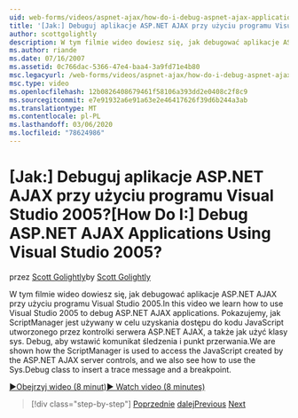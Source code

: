 ```yaml
---
uid: web-forms/videos/aspnet-ajax/how-do-i-debug-aspnet-ajax-applications-using-visual-studio-2005
title: '[Jak:] Debuguj aplikacje ASP.NET AJAX przy użyciu programu Visual Studio 2005? | Microsoft Docs'
author: scottgolightly
description: W tym filmie wideo dowiesz się, jak debugować aplikacje ASP.NET AJAX przy użyciu programu Visual Studio 2005. Pokazujemy, jak ScriptManager jest używany do uzyskiwania dostępu do języka JavaScript...
ms.author: riande
ms.date: 07/16/2007
ms.assetid: 0c766dac-5366-47e4-baa4-3a9fd71e4b80
msc.legacyurl: /web-forms/videos/aspnet-ajax/how-do-i-debug-aspnet-ajax-applications-using-visual-studio-2005
msc.type: video
ms.openlocfilehash: 12b0826408679461f58106a393dd2e0408c2f8c9
ms.sourcegitcommit: e7e91932a6e91a63e2e46417626f39d6b244a3ab
ms.translationtype: MT
ms.contentlocale: pl-PL
ms.lasthandoff: 03/06/2020
ms.locfileid: "78624986"
---
```

# <a name="how-do-i-debug-aspnet-ajax-applications-using-visual-studio-2005"></a><span data-ttu-id="691b0-105">[Jak:] Debuguj aplikacje ASP.NET AJAX przy użyciu programu Visual Studio 2005?</span><span class="sxs-lookup"><span data-stu-id="691b0-105">[How Do I:] Debug ASP.NET AJAX Applications Using Visual Studio 2005?</span></span>

<span data-ttu-id="691b0-106">przez [Scott Golightly](https://github.com/scottgolightly)</span><span class="sxs-lookup"><span data-stu-id="691b0-106">by [Scott Golightly](https://github.com/scottgolightly)</span></span>

<span data-ttu-id="691b0-107">W tym filmie wideo dowiesz się, jak debugować aplikacje ASP.NET AJAX przy użyciu programu Visual Studio 2005.</span><span class="sxs-lookup"><span data-stu-id="691b0-107">In this video we learn how to use Visual Studio 2005 to debug ASP.NET AJAX applications.</span></span> <span data-ttu-id="691b0-108">Pokazujemy, jak ScriptManager jest używany w celu uzyskania dostępu do kodu JavaScript utworzonego przez kontrolki serwera ASP.NET AJAX, a także jak użyć klasy sys. Debug, aby wstawić komunikat śledzenia i punkt przerwania.</span><span class="sxs-lookup"><span data-stu-id="691b0-108">We are shown how the ScriptManager is used to access the JavaScript created by the ASP.NET AJAX server controls, and we also see how to use the Sys.Debug class to insert a trace message and a breakpoint.</span></span>

[<span data-ttu-id="691b0-109">&#9654;Obejrzyj wideo (8 minut)</span><span class="sxs-lookup"><span data-stu-id="691b0-109">&#9654; Watch video (8 minutes)</span></span>](https://channel9.msdn.com/Blogs/ASP-NET-Site-Videos/how-do-i-debug-aspnet-ajax-applications-using-visual-studio-2005)

> [!div class="step-by-step"]
> <span data-ttu-id="691b0-110">[Poprzednie](how-do-i-use-the-aspnet-ajax-profile-services.md)
> [dalej](how-do-i-build-a-custom-aspnet-ajax-server-control.md)</span><span class="sxs-lookup"><span data-stu-id="691b0-110">[Previous](how-do-i-use-the-aspnet-ajax-profile-services.md)
[Next](how-do-i-build-a-custom-aspnet-ajax-server-control.md)</span></span>

